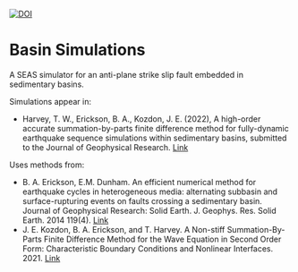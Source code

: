 [![DOI](https://zenodo.org/badge/407634672.svg)](https://zenodo.org/badge/latestdoi/407634672)
# Basin Simulations

A SEAS simulator for an anti-plane strike slip fault embedded in sedimentary basins.

Simulations appear in:
- Harvey, T. W., Erickson, B. A., Kozdon, J. E. (2022), A high-order accurate summation-by-parts finite difference method for fully-dynamic earthquake sequence simulations within sedimentary basins, submitted to the Journal of Geophysical Research. [Link](https://eartharxiv.org/repository/view/3505/)

Uses methods from:
- B. A. Erickson, E.M. Dunham. An efficient numerical method for earthquake cycles in heterogeneous media: alternating subbasin and surface-rupturing events on faults crossing a sedimentary basin. Journal of Geophysical Research: Solid Earth. J. Geophys. Res. Solid Earth. 2014 119(4). [Link](https://ix.cs.uoregon.edu/~bae/resources/Erickson_Dunham_jgrb50593.pdf)
- J. E. Kozdon, B. A. Erickson, and T. Harvey. A Non-stiff Summation-By-Parts Finite Difference Method for the Wave Equation in Second Order Form: Characteristic Boundary Conditions and Nonlinear Interfaces. 2021. [Link](https://arxiv.org/pdf/2106.00706.pdf)
